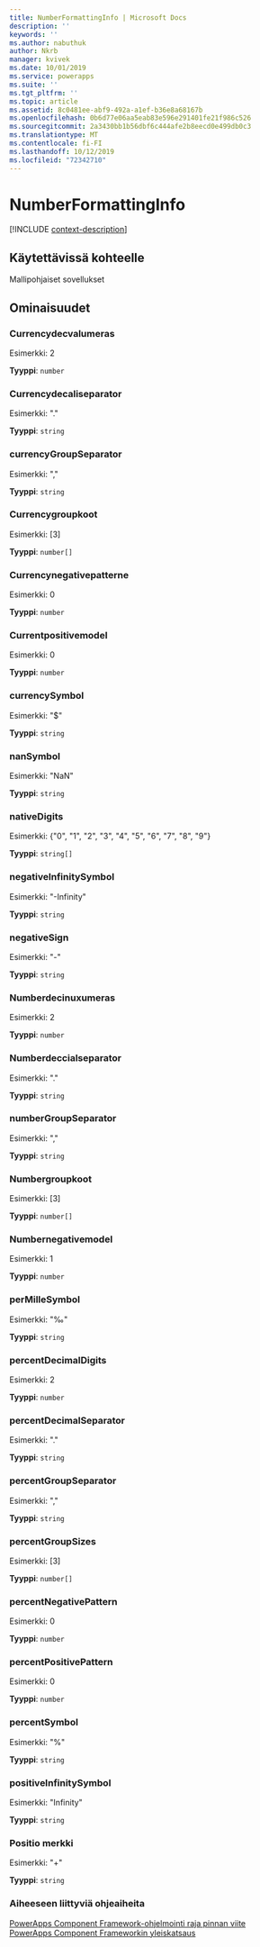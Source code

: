 ```yaml
---
title: NumberFormattingInfo | Microsoft Docs
description: ''
keywords: ''
ms.author: nabuthuk
author: Nkrb
manager: kvivek
ms.date: 10/01/2019
ms.service: powerapps
ms.suite: ''
ms.tgt_pltfrm: ''
ms.topic: article
ms.assetid: 8c0481ee-abf9-492a-a1ef-b36e8a68167b
ms.openlocfilehash: 0b6d77e06aa5eab83e596e291401fe21f986c526
ms.sourcegitcommit: 2a3430bb1b56dbf6c444afe2b8eecd0e499db0c3
ms.translationtype: MT
ms.contentlocale: fi-FI
ms.lasthandoff: 10/12/2019
ms.locfileid: "72342710"
---
```

# <a name="numberformattinginfo"></a>NumberFormattingInfo

[!INCLUDE [context-description](includes/numberformattinginfo-description.md)]

## <a name="available-for"></a>Käytettävissä kohteelle 

Mallipohjaiset sovellukset

## <a name="properties"></a>Ominaisuudet

### <a name="currencydecimaldigits"></a>Currencydecvalumeras

 Esimerkki: 2

**Tyyppi**: `number`

### <a name="currencydecimalseparator"></a>Currencydecaliseparator

Esimerkki: "."

**Tyyppi**: `string`

### <a name="currencygroupseparator"></a>currencyGroupSeparator

Esimerkki: ","

**Tyyppi**: `string`

### <a name="currencygroupsizes"></a>Currencygroupkoot

Esimerkki: [3]

**Tyyppi**: `number[]`

### <a name="currencynegativepattern"></a>Currencynegativepatterne

Esimerkki: 0

**Tyyppi**: `number`

### <a name="currentpositivepattern"></a>Currentpositivemodel

Esimerkki: 0

**Tyyppi**: `number`

### <a name="currencysymbol"></a>currencySymbol

Esimerkki: "$"

**Tyyppi**: `string`

### <a name="nansymbol"></a>nanSymbol

Esimerkki: "NaN"

**Tyyppi**: `string`

### <a name="nativedigits"></a>nativeDigits

Esimerkki: {"0", "1", "2", "3", "4", "5", "6", "7", "8", "9"}

**Tyyppi**: `string[]`

### <a name="negativeinfinitysymbol"></a>negativeInfinitySymbol

Esimerkki: "-Infinity"

**Tyyppi**: `string`

### <a name="negativesign"></a>negativeSign

Esimerkki: "-"

**Tyyppi**: `string`

### <a name="numberdecimaldigits"></a>Numberdecinuxumeras

Esimerkki: 2

**Tyyppi**: `number`

### <a name="numberdecimalseparator"></a>Numberdeccialseparator

Esimerkki: "."

**Tyyppi**: `string`

### <a name="numbergroupseparator"></a>numberGroupSeparator

Esimerkki: ","

**Tyyppi**: `string`

### <a name="numbergroupsizes"></a>Numbergroupkoot

Esimerkki: [3]

**Tyyppi**: `number[]`

### <a name="numbernegativepattern"></a>Numbernegativemodel

Esimerkki: 1

**Tyyppi**: `number`

### <a name="permillesymbol"></a>perMilleSymbol

Esimerkki: "‰"

**Tyyppi**: `string`

### <a name="percentdecimaldigits"></a>percentDecimalDigits

Esimerkki: 2

**Tyyppi**: `number`

### <a name="percentdecimalseparator"></a>percentDecimalSeparator

Esimerkki: "."

**Tyyppi**: `string`

### <a name="percentgroupseparator"></a>percentGroupSeparator

Esimerkki: ","

**Tyyppi**: `string`

### <a name="percentgroupsizes"></a>percentGroupSizes

Esimerkki: [3]

**Tyyppi**: `number[]`

### <a name="percentnegativepattern"></a>percentNegativePattern

Esimerkki: 0

**Tyyppi**: `number`

### <a name="percentpositivepattern"></a>percentPositivePattern

Esimerkki: 0

**Tyyppi**: `number`

### <a name="percentsymbol"></a>percentSymbol

Esimerkki: "%"

**Tyyppi**: `string`

### <a name="positiveinfinitysymbol"></a>positiveInfinitySymbol

Esimerkki: "Infinity"

**Tyyppi**: `string`

### <a name="positivesign"></a>Positio merkki

Esimerkki: "+"

**Tyyppi**: `string`


### <a name="related-topics"></a>Aiheeseen liittyviä ohjeaiheita

[PowerApps Component Framework-ohjelmointi raja pinnan viite](../reference/index.md)<br/>
[PowerApps Component Frameworkin yleiskatsaus](../overview.md)